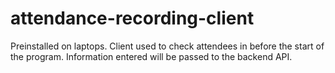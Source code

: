 # attendance-recording-client
Preinstalled on laptops. Client used to check attendees in before the start of the program. Information entered will be passed to the backend API.
